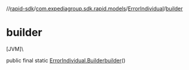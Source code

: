 //[rapid-sdk](../../../index.md)/[com.expediagroup.sdk.rapid.models](../index.md)/[ErrorIndividual](index.md)/[builder](builder.md)

# builder

[JVM]\

public final static [ErrorIndividual.Builder](-builder/index.md)[builder](builder.md)()
